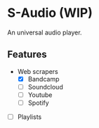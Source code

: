 # S-Audio (WIP)

An universal audio player.

## Features

- Web scrapers
  - [x] Bandcamp
  - [ ] Soundcloud
  - [ ] Youtube
  - [ ] Spotify
- [ ] Playlists
